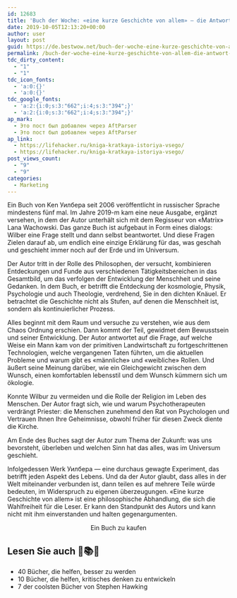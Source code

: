 ```yaml
---
id: 12683
title: 'Buch der Woche: «eine kurze Geschichte von allem» — die Antwort auf die Frage nach dem Leben, dem Universum und allem'
date: 2019-10-05T12:13:20+00:00
author: user
layout: post
guid: https://de.bestwow.net/buch-der-woche-eine-kurze-geschichte-von-allem-die-antwort-auf-die-frage-nach-dem-leben-dem-universum-und-allem/
permalink: /buch-der-woche-eine-kurze-geschichte-von-allem-die-antwort-auf-die-frage-nach-dem-leben-dem-universum-und-allem/
tdc_dirty_content:
  - "1"
  - "1"
tdc_icon_fonts:
  - 'a:0:{}'
  - 'a:0:{}'
tdc_google_fonts:
  - 'a:2:{i:0;s:3:"662";i:4;s:3:"394";}'
  - 'a:2:{i:0;s:3:"662";i:4;s:3:"394";}'
ap_mark:
  - Это пост был добавлен через AftParser
  - Это пост был добавлен через AftParser
ap_link:
  - https://lifehacker.ru/kniga-kratkaya-istoriya-vsego/
  - https://lifehacker.ru/kniga-kratkaya-istoriya-vsego/
post_views_count:
  - "9"
  - "9"
categories:
  - Marketing
---
```

Ein Buch von Ken Уилбера seit 2006 veröffentlicht in russischer Sprache mindestens fünf mal. Im Jahre 2019-m kam eine neue Ausgabe, ergänzt versehen, in dem der Autor unterhält sich mit dem Regisseur von «Matrix» Lana Wachowski. Das ganze Buch ist aufgebaut in Form eines dialogs: Wilber eine Frage stellt und dann selbst beantwortet. Und diese Fragen Zielen darauf ab, um endlich eine einzige Erklärung für das, was geschah und geschieht immer noch auf der Erde und im Universum.

Der Autor tritt in der Rolle des Philosophen, der versucht, kombinieren Entdeckungen und Funde aus verschiedenen Tätigkeitsbereichen in das Gesamtbild, um das verfolgen der Entwicklung der Menschheit und seine Gedanken. In dem Buch, er betrifft die Entdeckung der kosmologie, Physik, Psychologie und auch Theologie, verdrehend, Sie in den dichten Knäuel. Er betrachtet die Geschichte nicht als Stufen, auf denen die Menschheit ist, sondern als kontinuierlicher Prozess.

Alles beginnt mit dem Raum und versuche zu verstehen, wie aus dem Chaos Ordnung erschien. Dann kommt der Teil, gewidmet dem Bewusstsein und seiner Entwicklung. Der Autor antwortet auf die Frage, auf welche Weise ein Mann kam von der primitiven Landwirtschaft zu fortgeschrittenen Technologien, welche vergangenen Taten führten, um die aktuellen Probleme und warum gibt es «männliche» und «weibliche» Rollen. Und äußert seine Meinung darüber, wie ein Gleichgewicht zwischen dem Wunsch, einen komfortablen lebensstil und dem Wunsch kümmern sich um ökologie.

Konnte Wilbur zu vermeiden und die Rolle der Religion im Leben des Menschen. Der Autor fragt sich, wie und warum Psychotherapeuten verdrängt Priester: die Menschen zunehmend den Rat von Psychologen und Vertrauen Ihnen Ihre Geheimnisse, obwohl früher für diesen Zweck diente die Kirche.

Am Ende des Buches sagt der Autor zum Thema der Zukunft: was uns bevorsteht, überleben und welchen Sinn hat das alles, was im Universum geschieht.

Infolgedessen Werk Уилбера — eine durchaus gewagte Experiment, das betrifft jeden Aspekt des Lebens. Und da der Autor glaubt, dass alles in der Welt miteinander verbunden ist, dann teilen es auf mehrere Teile würde bedeuten, im Widerspruch zu eigenen überzeugungen. «Eine kurze Geschichte von allem» ist eine philosophische Abhandlung, die sich die Wahlfreiheit für die Leser. Er kann den Standpunkt des Autors und kann nicht mit ihm einverstanden und halten gegenargumenten.

<p class="p1" style="text-align: center">
  <span>Ein Buch zu kaufen</span>
</p>

<div>
  <h2 class="read-also__title">
    <span>Lesen Sie auch</span> <span>🧐📚🧠 </span>
  </h2>
  
  <ul class="read-also__list">
    <li>
      40 Bücher, die helfen, besser zu werden
    </li>
    <li>
      10 Bücher, die helfen, kritisches denken zu entwickeln
    </li>
    <li>
      7 der coolsten Bücher von Stephen Hawking
    </li>
  </ul>
</div>